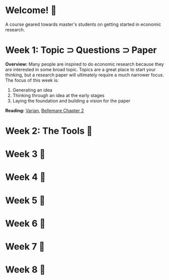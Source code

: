# Welcome! &#x1f44b;
A course geared towards master's students on getting started in economic research.

# Week 1: Topic $\supset$ Questions $\supset$ Paper
**Overview:** Many people are inspired to do economic research because they are interested in some broad topic. Topics are a great place to start your thinking, but a research paper will ultimately require a much
narrower focus. The focus of this week is:
1. Generating an idea
2. Thinking through an idea at the early stages
3. Laying the foundation and building a vision for the paper

**Reading:** [Varian](/lit/VarianHowTo.pdf), [Bellemare Chapter 2](../BellemareC02.pdf)

# Week 2: The Tools &#x1F527;

# Week 3 &#x1f4c5;

# Week 4 &#x1f4c5;

# Week 5 &#x1f4c5;

# Week 6 &#x1f4c5;

# Week 7 &#x1f4c5;

# Week 8 &#x1f4c5;